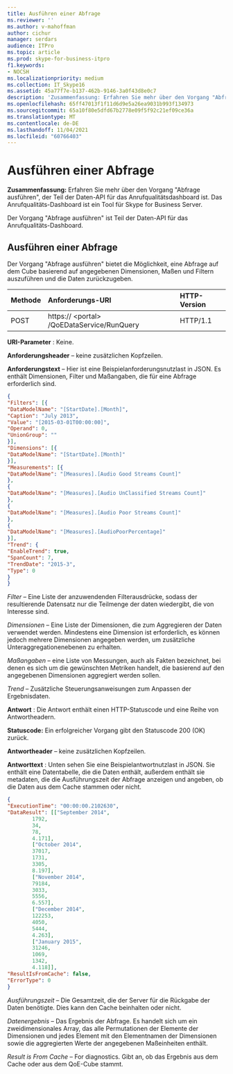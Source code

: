 ```yaml
---
title: Ausführen einer Abfrage
ms.reviewer: ''
ms.author: v-mahoffman
author: cichur
manager: serdars
audience: ITPro
ms.topic: article
ms.prod: skype-for-business-itpro
f1.keywords:
- NOCSH
ms.localizationpriority: medium
ms.collection: IT_Skype16
ms.assetid: 45a77f7e-b137-462b-9146-3a0f43d8e0c7
description: 'Zusammenfassung: Erfahren Sie mehr über den Vorgang "Abfrage ausführen", der Teil der Daten-API für das Anrufqualitätsdashboard ist. Das Anrufqualitäts-Dashboard ist ein Tool für Skype for Business Server.'
ms.openlocfilehash: 65ff47013f1f11d6d9e5a26ea9031b993f134973
ms.sourcegitcommit: 65a10f80e5dfd67b2778e09f5f92c21ef09ce36a
ms.translationtype: MT
ms.contentlocale: de-DE
ms.lasthandoff: 11/04/2021
ms.locfileid: "60766403"
---
```

# <a name="run-query"></a>Ausführen einer Abfrage

**Zusammenfassung:** Erfahren Sie mehr über den Vorgang "Abfrage ausführen", der Teil der Daten-API für das Anrufqualitätsdashboard ist. Das Anrufqualitäts-Dashboard ist ein Tool für Skype for Business Server.

Der Vorgang "Abfrage ausführen" ist Teil der Daten-API für das Anrufqualitäts-Dashboard.

## <a name="run-query"></a>Ausführen einer Abfrage

Der Vorgang "Abfrage ausführen" bietet die Möglichkeit, eine Abfrage auf dem Cube basierend auf angegebenen Dimensionen, Maßen und Filtern auszuführen und die Daten zurückzugeben.


|**Methode**|**Anforderungs-URI**|**HTTP-Version**|
|:-----|:-----|:-----|
|POST  <br/> |https:// \<portal\> /QoEDataService/RunQuery  <br/> |HTTP/1.1  <br/> |

 **URI-Parameter** : Keine.

 **Anforderungsheader** – keine zusätzlichen Kopfzeilen.

 **Anforderungstext** – Hier ist eine Beispielanforderungsnutzlast in JSON. Es enthält Dimensionen, Filter und Maßangaben, die für eine Abfrage erforderlich sind.

```json
{
"Filters": [{
"DataModelName": "[StartDate].[Month]",
"Caption": "July 2013",
"Value": "[2015-03-01T00:00:00]",
"Operand": 0,
"UnionGroup": ""
}],
"Dimensions": [{
"DataModelName": "[StartDate].[Month]"
}],
"Measurements": [{
"DataModelName": "[Measures].[Audio Good Streams Count]"
},
{
"DataModelName": "[Measures].[Audio UnClassified Streams Count]"
},
{
"DataModelName": "[Measures].[Audio Poor Streams Count]"
},
{
"DataModelName": "[Measures].[AudioPoorPercentage]"
}],
"Trend": {
"EnableTrend": true,
"SpanCount": 7,
"TrendDate": "2015-3",
"Type": 0
}
}
```

 *Filter*  – Eine Liste der anzuwendenden Filterausdrücke, sodass der resultierende Datensatz nur die Teilmenge der daten wiedergibt, die von Interesse sind.

 *Dimensionen*  – Eine Liste der Dimensionen, die zum Aggregieren der Daten verwendet werden. Mindestens eine Dimension ist erforderlich, es können jedoch mehrere Dimensionen angegeben werden, um zusätzliche Unteraggregationenebenen zu erhalten.

 *Maßangaben*  – eine Liste von Messungen, auch als Fakten bezeichnet, bei denen es sich um die gewünschten Metriken handelt, die basierend auf den angegebenen Dimensionen aggregiert werden sollen.

 *Trend*  – Zusätzliche Steuerungsanweisungen zum Anpassen der Ergebnisdaten.

 **Antwort** : Die Antwort enthält einen HTTP-Statuscode und eine Reihe von Antwortheadern.

 **Statuscode:** Ein erfolgreicher Vorgang gibt den Statuscode 200 (OK) zurück.

 **Antwortheader** – keine zusätzlichen Kopfzeilen.

 **Antworttext** : Unten sehen Sie eine Beispielantwortnutzlast in JSON. Sie enthält eine Datentabelle, die die Daten enthält, außerdem enthält sie metadaten, die die Ausführungszeit der Abfrage anzeigen und angeben, ob die Daten aus dem Cache stammen oder nicht.

```json
{
"ExecutionTime": "00:00:00.2102630",
"DataResult": [["September 2014",
        1792,
        34,
        78,
        4.171],
        ["October 2014",
        37017,
        1731,
        3305,
        8.197],
        ["November 2014",
        79184,
        3033,
        5556,
        6.557],
        ["December 2014",
        122253,
        4050,
        5444,
        4.263],
        ["January 2015",
        31246,
        1069,
        1342,
        4.118]],
"ResultIsFromCache": false,
"ErrorType": 0
}
```

 *Ausführungszeit*  – Die Gesamtzeit, die der Server für die Rückgabe der Daten benötigte. Dies kann den Cache beinhalten oder nicht.

 *Datenergebnis*  – Das Ergebnis der Abfrage. Es handelt sich um ein zweidimensionales Array, das alle Permutationen der Elemente der Dimensionen und jedes Element mit den Elementnamen der Dimensionen sowie die aggregierten Werte der angegebenen Maßeinheiten enthält.

 *Result is From Cache*  – For diagnostics. Gibt an, ob das Ergebnis aus dem Cache oder aus dem QoE-Cube stammt.
